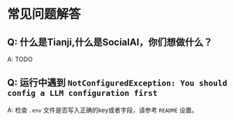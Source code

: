 # 常见问题解答

## Q: 什么是Tianji,什么是SocialAI，你们想做什么？

A: TODO

## Q: 运行中遇到 `NotConfiguredException: You should config a LLM configuration first`

A: 检查 `.env` 文件是否写入正确的key或者字段，请参考 `README` 设置。